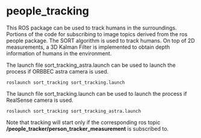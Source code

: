 # people_tracking
This ROS package can be used to track humans in the surroundings. Portions of the code for subscribing to image topics derived from the ros people package. The SORT algorithm is used to track humans. On top of 2D measurements, a 3D Kalman Filter is implemented to obtain depth information of humans in the environment.

The launch file sort_tracking_astra.launch can be used to launch the process if ORBBEC astra camera is used.
```
roslaunch sort_tracking sort_tracking.launch
```

The launch file sort_tracking.launch can be used to launch the process if RealSense camera is used.
```
roslaunch sort_tracking sort_tracking_astra.launch
```
Note that tracking will start only if the corresponding ros topic **/people_tracker/person_tracker_measurement** is subscribed to.
